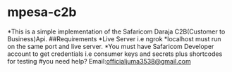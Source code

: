 # mpesa-c2b
*This is a simple implementation of the Safaricom Daraja C2B(Customer to Business)Api.
##Requirements
*Live Server i.e ngrok
*localhost must run on the same port and live server.
*You must have Safaricom Developer account to get credentials i.e consumer keys and secrets plus shortcodes for testing
#you need help?
Email:officialjuma3538@gmail.com
